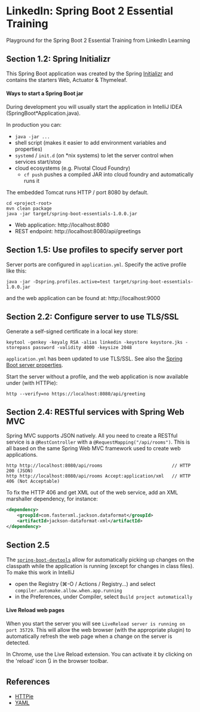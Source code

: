 # LinkedIn: Spring Boot 2 Essential Training

Playground for the Spring Boot 2 Essential Training from LinkedIn Learning

## Section 1.2: Spring Initializr

This Spring Boot application was created by the Spring [Initializr](https://start.spring.io/) and contains the starters Web, Actuator & Thymeleaf.

#### Ways to start a Spring Boot jar
During development you will usually start the application in IntelliJ IDEA (SpringBoot*Application.java).

In production you can:
- `java -jar ...`
- shell script (makes it easier to add environment variables and properties)
- `systemd` / `init.d` (on *nix systems) to let the server control when services start/stop
- cloud ecosystems (e.g. Pivotal Cloud Foundry)
  - `cf push` pushes a compiled JAR into cloud foundry and automatically runs it 

The embedded Tomcat runs HTTP / port 8080 by default.
```shell script
cd <project-root>
mvn clean package
java -jar target/spring-boot-essentials-1.0.0.jar
```

- Web application: http://localhost:8080
- REST endpoint: http://localhost:8080/api/greetings

## Section 1.5: Use profiles to specify server port

Server ports are configured in `application.yml`. Specify the active profile like this:
```shell script
java -jar -Dspring.profiles.active=test target/spring-boot-essentials-1.0.0.jar
```

and the web application can be found at: http://localhost:9000

## Section 2.2: Configure server to use TLS/SSL

Generate a self-signed certificate in a local key store:
```shell script
keytool -genkey -keyalg RSA -alias linkedin -keystore keystore.jks -storepass password -validity 4000 -keysize 2048
```

`application.yml` has been updated to use TLS/SSL. See also the [Spring Boot server properties](https://docs.spring.io/spring-boot/docs/current/reference/html/appendix-application-properties.html#server-properties).

Start the server without a profile, and the web application is now available under (with HTTPie):
```shell script
http --verify=no https://localhost:8080/api/greeting  
```

## Section 2.4: RESTful services with Spring Web MVC

Spring MVC supports JSON natively. 
All you need to create a RESTful service is a `@RestController` with a `@RequestMapping("/api/rooms")`.
This is all based on the same Spring Web MVC framework used to create web applications.

```shell script
http http://localhost:8080/api/rooms                          // HTTP 200 (JSON)
http http://localhost:8080/api/rooms Accept:application/xml   // HTTP 406 (Not Acceptable)
```  

To fix the HTTP 406 and get XML out of the web service, add an XML marshaller dependency, for instance:
```xml
<dependency>
	<groupId>com.fasterxml.jackson.dataformat</groupId>
	<artifactId>jackson-dataformat-xml</artifactId>
</dependency>
```

## Section 2.5

The [`spring-boot-devtools`](https://docs.spring.io/spring-boot/docs/1.3.x-SNAPSHOT/reference/html/using-boot-devtools.html) allow for automatically picking up changes on the classpath while the application is running (except for changes in class files). 
To make this work in IntelliJ
- open the Registry (⌘-O / Actions / Registry...) and select `compiler.automake.allow.when.app.running`
- in the Preferences, under Compiler, select `Build project automatically`

#### Live Reload web pages

When you start the server you will see `LiveReload server is running on port 35729`. This will allow the web browser (with the appropriate plugin) 
to automatically refresh the web page when a change on the server is detected. 

In Chrome, use the Live Reload extension. You can activate it by clicking on the 'reload' icon :arrows_clockwise: in the browser toolbar.

## References

- [HTTPie](https://httpie.org/)
- [YAML](https://docs.ansible.com/ansible/latest/reference_appendices/YAMLSyntax.html)

